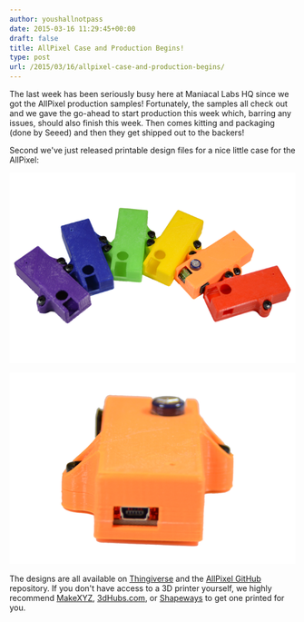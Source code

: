 ```yaml
---
author: youshallnotpass
date: 2015-03-16 11:29:45+00:00
draft: false
title: AllPixel Case and Production Begins!
type: post
url: /2015/03/16/allpixel-case-and-production-begins/
---
```


The last week has been seriously busy here at Maniacal Labs HQ since we got the AllPixel production samples! Fortunately, the samples all check out and we gave the go-ahead to start production this week which, barring any issues, should also finish this week. Then comes kitting and packaging (done by Seeed) and then they get shipped out to the backers!

Second we've just released printable design files for a nice little case for the AllPixel:

[![APCaseRainbow](/wp-content/uploads/2015/03/647e69521b30f6864244007ff2a2e94e_original1.png)
](/wp-content/uploads/2015/03/647e69521b30f6864244007ff2a2e94e_original1.png)

[![APCaseOrange](/wp-content/uploads/2015/03/5beb944c45e49e65aa554c13a710a80d_original1.png)
](/wp-content/uploads/2015/03/5beb944c45e49e65aa554c13a710a80d_original1.png)

The designs are all available on [Thingiverse](http://www.thingiverse.com/thing:725143) and the [AllPixel GitHub](https://github.com/ManiacalLabs/AllPixel/tree/master/Case) repository. If you don't have access to a 3D printer yourself, we highly recommend [MakeXYZ](makexyz.com), [3dHubs.com](3dhubs.com), or [Shapeways](shapeways.com) to get one printed for you.
